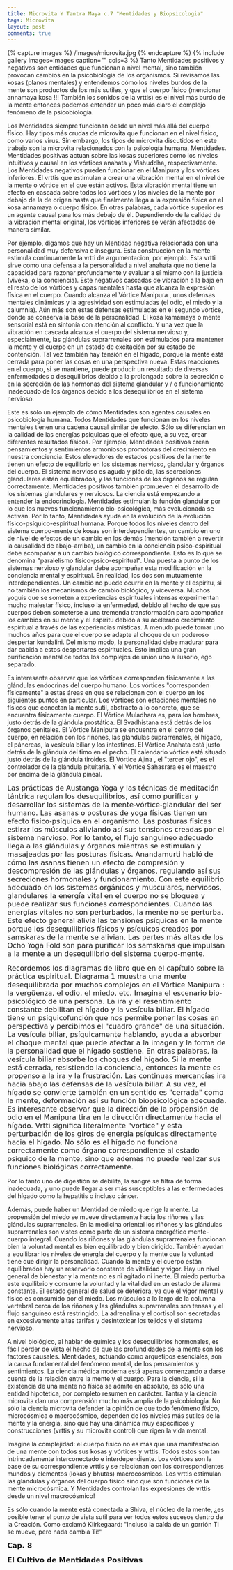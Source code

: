 ```yaml
---
title: Microvita Y Tantra Maya c.7 "Mentidades y Biopsicologia"
tags: Microvita
layout: post
comments: true
---
```


{% capture images %}
	/images/microvita.jpg
{% endcapture %}
{% include gallery images=images caption="" cols=3 %}
Tanto Mentidades positivos y negativos son entidades que funcionan a nivel mental, sino también provocan cambios en la psicobiología de los organismos. Si revisamos las kosas (planos mentales) y entendemos cómo los niveles burdos de la mente son productos de los más sutiles, y que el cuerpo físico (mencionar annamaya kosa !!! También los sonidos de la vrttis) es el nivel más burdo de la mente entonces podemos entender un poco más claro el complejo fenómeno de la psicobiología.

Los Mentidades siempre funcionan desde un nivel más allá del cuerpo físico. Hay tipos más crudas de microvita que funcionan en el nivel físico, como varios virus. Sin embargo, los tipos de microvita discutidos en este trabajo son la microvita relacionados con la psicología humana, Mentidades. Mentidades positivas actuan sobre las kosas superiores como los niveles intuitivos y causal en los vórtices anahata y Vishuddha, respectivamente. Los Mentidades negativos pueden funcionar en el Manipura y los vórtices inferiores. El vrttis que estimulan a crear una vibración mental en el nivel de la mente o vórtice en el que están activos. Esta vibración mental tiene un efecto en cascada sobre todos los vórtices y los niveles de la mente por debajo de la de origen hasta que finalmente llega a la expresión física en el kosa annamaya o cuerpo físico. En otras palabras, cada vórtice superior es un agente causal para los más debajo de él. Dependiendo de la calidad de la vibración mental original, los vórtices inferiores se verán afectadas de manera similar.

Por ejemplo, digamos que hay un Mentidad negativa relacionada con una personalidad muy defensiva e insegura. Esta construcción en la mente estimula continuamente la vrtti de argumentacion, por ejemplo. Esta vrtti sirve como una defensa a la personalidad a nivel anahata que no tiene la capacidad para razonar profundamente y evaluar a sí mismo con la justicia (viveka, o la conciencia). Este negativos cascadas de vibración a la baja en el resto de los vórtices y capas mentales hasta que alcanza la expresión física en el cuerpo. Cuando alcanza el Vórtice Manipura , unos defensas mentales dinámicas y la agresividad son estimuladas (el odio, el miedo y la calumnia). Aún más son estas defensas estimuladas en el segundo vórtice, donde se conserva la base de la personalidad. El kosa kamamaya o mente sensorial está en sintonía con atención al conflicto. Y una vez que la vibración en cascada alcanza el cuerpo del sistema nervioso y, especialmente, las glándulas suprarrenales son estimulados para mantener la mente y el cuerpo en un estado de excitación por su estado de contención. Tal vez también hay tensión en el hígado, porque la mente está cerrada para poner las cosas en una perspectiva nueva. Estas reacciones en el cuerpo, si se mantiene, puede producir un resultado de diversas enfermedades o desequilibrios debido a la prolongada sobre la secreción o en la secreción de las hormonas del sistema glandular y / o funcionamiento inadecuado de los órganos debido a los desequilibrios en el sistema nervioso.

Este es sólo un ejemplo de cómo Mentidades son agentes causales en psicobiología humana. Todos Mentidades que funcionan en los niveles mentales tienen una cadena causal similar de efecto. Sólo se diferencian en la calidad de las energías psíquicas que el efecto que, a su vez, crear diferentes resultados físicos. Por ejemplo, Mentidades positivos crean pensamientos y sentimientos armoniosos promotoras del crecimiento en nuestra conciencia. Estos elevadores de estados positivos de la mente tienen un efecto de equilibrio en los sistemas nervioso, glandular y órganos del cuerpo. El sistema nervioso es aguda y plácida, las secreciones glandulares están equilibrados, y las funciones de los órganos se regulan correctamente. Mentidades positivos también promueven el desarrollo de los sistemas glandulares y nerviosos. La ciencia está empezando a entender la endocrinología. Mentidades estimulan la función glandular por lo que los nuevos funcionamiento bio-psicológica, más evolucionada se activan. Por lo tanto, Mentidades ayuda en la evolución de la evolución físico-psíquico-espiritual humana.
Porque todos los niveles dentro del sistema cuerpo-mente de kosas son interdependientes, un cambio en uno de nivel de efectos de un cambio en los demás (mención también a revertir la causalidad de abajo-arriba), un cambio en la conciencia psico-espiritual debe acompañar a un cambio biológico correspondiente. Esto es lo que se denomina "paralelismo físico-psico-espiritual". Una puesta a punto de los sistemas nervioso y glandular debe acompañar esta modificación en la conciencia mental y espiritual. En realidad, los dos son mutuamente interdependientes. Un cambio no puede ocurrir en la mente y el espíritu, si no también los mecanismos de cambio biológico, y viceversa. Muchos yoguis que se someten a experiencias espirituales intensas experimentan mucho malestar físico, incluso la enfermedad, debido al hecho de que sus cuerpos deben someterse a una tremenda transformación para acompañar los cambios en su mente y el espíritu debido a su acelerado crecimiento espiritual a través de las experiencias místicas. A menudo puede tomar uno muchos años para que el cuerpo se adapte al choque de un poderoso despertar kundalini. Del mismo modo, la personalidad debe madurar para dar cabida a estos despertares espirituales. Esto implica una gran purificación mental de todos los complejos de unión uno a ilusorio, ego separado.

Es interesante observar que los vórtices corresponden físicamente a las glándulas endocrinas del cuerpo humano. Los vórtices "corresponden físicamente" a estas áreas en que se relacionan con el cuerpo en los siguientes puntos en particular. Los vórtices son estaciones mentales no físicos que conectan la mente sutil, abstracto a lo concreto, que se encuentra físicamente cuerpo. El Vórtice Muladhara es, para los hombres, justo detrás de la glándula prostática. El Svadhistana está detrás de los órganos genitales. El Vórtice Manipura se encuentra en el centro del cuerpo, en relación con los riñones, las glándulas suprarrenales, el hígado, el páncreas, la vesícula biliar y los intestinos. El Vórtice Anahata está justo detrás de la glándula del timo en el pecho. El calendario vórtice está situado justo detrás de la glándula tiroides. El Vórtice Ajina , el "tercer ojo", es el controlador de la glándula pituitaria. Y el Vórtice Sahasrara es el maestro por encima de la glándula pineal.

<span style="font-family: DejaVu Sans,sans-serif;"><span style="font-size: medium;">
Las prácticas de Austanga Yoga y las técnicas de meditación tántrica regulan los desequilibrios, así como purificar y desarrollar los sistemas de la mente-vórtice-glandular del ser humano. Las asanas o posturas de yoga físicas tienen un efecto físico-psíquica en el organismo. Las posturas físicas estirar los músculos aliviando así sus tensiones creadas por el sistema nervioso. Por lo tanto, el flujo sanguíneo adecuado llega a las glándulas y órganos mientras se estimulan y masajeados por las posturas físicas. Anandamurti habló de cómo las asanas tienen un efecto de compresión y descompresión de las glándulas y órganos, regulando así sus secreciones hormonales y funcionamiento. Con este equilibrio adecuado en los sistemas orgánicos y musculares, nerviosos, glandulares la energía vital en el cuerpo no se bloquea y puede realizar sus funciones correspondientes. Cuando las energías vitales no son perturbados, la mente no se perturba. Este efecto general alivia las tensiones psíquicas en la mente porque los desequilibrios físicos y psíquicos creados por samskaras de la mente se alivian. Las partes más altas de los Ocho Yoga Fold son para purificar los samskaras que impulsan a la mente a un desequilibrio del sistema cuerpo-mente.</span></span>
<p align="LEFT"><span style="font-family: DejaVu Sans,sans-serif;"><span style="font-size: medium;">
Recordemos los diagramas de libro que en el capítulo sobre la práctica espiritual. Diagrama 1 muestra una mente desequilibrada por muchos complejos en el Vórtice Manipura : la vergüenza, el odio, el miedo, etc. Imagina el escenario bio-psicológico de una persona. La ira y el resentimiento constante debilitan el hígado y la vesícula biliar. El hígado tiene un psíquicofunción que nos permite poner las cosas en perspectiva y percibimos el "cuadro grande" de una situación. La vesícula biliar, psíquicamente hablando, ayuda a absorber el choque mental que puede afectar a la imagen y la forma de la personalidad que el hígado sostiene. En otras palabras, la vesícula biliar absorbe los choques del hígado. Si la mente está cerrada, resistiendo la conciencia, entonces la mente es propenso a la ira y la frustración. Las continuas mercancías ira hacia abajo las defensas de la vesícula biliar. A su vez, el hígado se convierte también en un sentido es "cerrada" como la mente, deformación así su función biopsicológica adecuada. Es interesante observar que la dirección de la propensión de odio en el Manipura tira en la dirección directamente hacia el hígado. Vrtti significa literalmente "vortice" y esta perturbación de los giros de energía psíquicas directamente hacia el hígado. No sólo es el hígado no funciona correctamente como órgano correspondiente al estado psíquico de la mente, sino que además no puede realizar sus funciones biológicas correctamente.</span></span></p>
Por lo tanto uno de digestión se debilita, la sangre se filtra de forma inadecuada, y uno puede llegar a ser más susceptibles a las enfermedades del hígado como la hepatitis o incluso cáncer.

Además, puede haber un Mentidad de miedo que rige la mente. La propensión del miedo se mueve directamente hacia los riñones y las glándulas suprarrenales. En la medicina oriental los riñones y las glándulas suprarrenales son vistos como parte de un sistema energético mente-cuerpo integral. Cuando los riñones y las glándulas suprarrenales funcionan bien la voluntad mental es bien equilibrado y bien dirigido. También ayudan a equilibrar los niveles de energía del cuerpo y la mente que la voluntad tiene que dirigir la personalidad. Cuando la mente y el cuerpo están equilibrados hay un reservorio constante de vitalidad y vigor. Hay un nivel general de bienestar y la mente no es ni agitado ni inerte.
El miedo perturba este equilibrio y consume la voluntad y la vitalidad en un estado de alarma constante. El estado general de salud se deteriora, ya que el vigor mental y físico es consumido por el miedo. Los músculos a lo largo de la columna vertebral cerca de los riñones y las glándulas suprarrenales son tensas y el flujo sanguíneo está restringido. La adrenalina y el cortisol son secretadas en excesivamente altas tarifas y desintoxicar los tejidos y el sistema nervioso.

A nivel biológico, al hablar de química y los desequilibrios hormonales, es fácil perder de vista el hecho de que las profundidades de la mente son los factores causales. Mentidades, actuando como arquetipos esenciales, son la causa fundamental del fenómeno mental, de los pensamientos y sentimientos. La ciencia médica moderna está apenas comenzando a darse cuenta de la relación entre la mente y el cuerpo. Para la ciencia, si la existencia de una mente no física se admite en absoluto, es sólo una entidad hipotética, por completo resumen en carácter. Tantra y la ciencia microvita dan una comprensión mucho más amplia de la psicobiología. No sólo la ciencia microvita defender la opinión de que todo fenómeno físico, microcósmica o macrocósmico, dependen de los niveles más sutiles de la mente y la energía, sino que hay una dinámica muy específicos y construcciones (vrttis y su microvita control) que rigen la vida mental.

Imagine la complejidad: el cuerpo físico no es más que una manifestación de una mente con todos sus kosas y vórtices y vrttis. Todos estos son tan intrincadamente interconectado e interdependiente. Los vórtices son la base de su correspondiente vrttis y se relacionan con los correspondientes mundos y elementos (lokas y bhutas) macrocósmicos. Los vrttis estimulan las glándulas y órganos del cuerpo físico sino que son funciones de la mente microcósmica. Y Mentidades controlan las expresiones de vrttis desde un nivel macrocósmico!

Es sólo cuando la mente está conectada a Shiva, el núcleo de la mente, ¿es posible tener el punto de vista sutil para ver todos estos sucesos dentro de la Creación. Como exclamó Kiirkegaard: "Incluso la caída de un gorrión Ti se mueve, pero nada cambia Ti!"

<span style="font-family: DejaVu Sans,sans-serif;"><span style="font-size: medium;"><b>Cap. 8 </b></span></span>

<span style="font-family: DejaVu Sans,sans-serif;"><span style="font-size: medium;"><b>El Cultivo de Mentidades Positivas</b>
</span></span>
